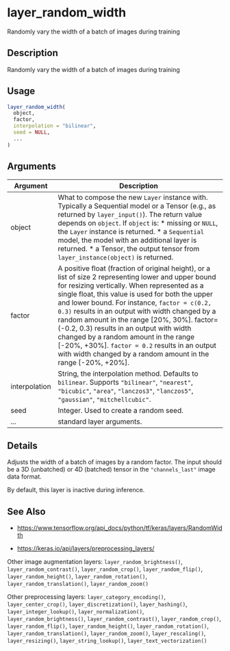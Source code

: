 # layer_random_width


Randomly vary the width of a batch of images during training




## Description

Randomly vary the width of a batch of images during training





## Usage
```r
layer_random_width(
  object,
  factor,
  interpolation = "bilinear",
  seed = NULL,
  ...
)
```




## Arguments


Argument      |Description
------------- |----------------
object | What to compose the new ``Layer`` instance with. Typically a Sequential model or a Tensor (e.g., as returned by ``layer_input()``). The return value depends on ``object``. If ``object`` is:   *  missing or `NULL`, the `Layer` instance is returned.  *  a `Sequential` model, the model with an additional layer is returned.  *  a Tensor, the output tensor from `layer_instance(object)` is returned.
factor | A positive float (fraction of original height), or a list of size 2 representing lower and upper bound for resizing vertically. When represented as a single float, this value is used for both the upper and lower bound. For instance, ``factor = c(0.2, 0.3)`` results in an output with width changed by a random amount in the range [20%, 30%]. factor=(-0.2, 0.3) results in an output with width changed by a random amount in the range [-20%, +30%]. ``factor = 0.2`` results in an output with width changed by a random amount in the range [-20%, +20%].
interpolation | String, the interpolation method. Defaults to ``bilinear``. Supports ``"bilinear"``, ``"nearest"``, ``"bicubic"``, ``"area"``, ``"lanczos3"``, ``"lanczos5"``, ``"gaussian"``, ``"mitchellcubic"``.
seed | Integer. Used to create a random seed.
... | standard layer arguments.




## Details

Adjusts the width of a batch of images by a random factor. The input
should be a 3D (unbatched) or 4D (batched) tensor in the ``"channels_last"``
image data format.

By default, this layer is inactive during inference.







## See Also



*  https://www.tensorflow.org/api_docs/python/tf/keras/layers/RandomWidth

*  https://keras.io/api/layers/preprocessing_layers/


Other image augmentation layers: 
`layer_random_brightness()`,
`layer_random_contrast()`,
`layer_random_crop()`,
`layer_random_flip()`,
`layer_random_height()`,
`layer_random_rotation()`,
`layer_random_translation()`,
`layer_random_zoom()`

Other preprocessing layers: 
`layer_category_encoding()`,
`layer_center_crop()`,
`layer_discretization()`,
`layer_hashing()`,
`layer_integer_lookup()`,
`layer_normalization()`,
`layer_random_brightness()`,
`layer_random_contrast()`,
`layer_random_crop()`,
`layer_random_flip()`,
`layer_random_height()`,
`layer_random_rotation()`,
`layer_random_translation()`,
`layer_random_zoom()`,
`layer_rescaling()`,
`layer_resizing()`,
`layer_string_lookup()`,
`layer_text_vectorization()`



